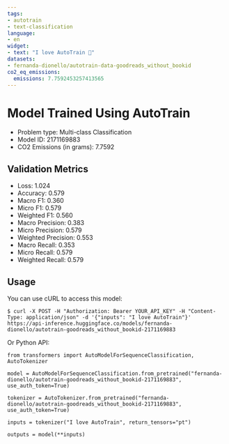 ```yaml
---
tags:
- autotrain
- text-classification
language:
- en
widget:
- text: "I love AutoTrain 🤗"
datasets:
- fernanda-dionello/autotrain-data-goodreads_without_bookid
co2_eq_emissions:
  emissions: 7.7592453257413565
---
```


# Model Trained Using AutoTrain

- Problem type: Multi-class Classification
- Model ID: 2171169883
- CO2 Emissions (in grams): 7.7592

## Validation Metrics

- Loss: 1.024
- Accuracy: 0.579
- Macro F1: 0.360
- Micro F1: 0.579
- Weighted F1: 0.560
- Macro Precision: 0.383
- Micro Precision: 0.579
- Weighted Precision: 0.553
- Macro Recall: 0.353
- Micro Recall: 0.579
- Weighted Recall: 0.579


## Usage

You can use cURL to access this model:

```
$ curl -X POST -H "Authorization: Bearer YOUR_API_KEY" -H "Content-Type: application/json" -d '{"inputs": "I love AutoTrain"}' https://api-inference.huggingface.co/models/fernanda-dionello/autotrain-goodreads_without_bookid-2171169883
```

Or Python API:

```
from transformers import AutoModelForSequenceClassification, AutoTokenizer

model = AutoModelForSequenceClassification.from_pretrained("fernanda-dionello/autotrain-goodreads_without_bookid-2171169883", use_auth_token=True)

tokenizer = AutoTokenizer.from_pretrained("fernanda-dionello/autotrain-goodreads_without_bookid-2171169883", use_auth_token=True)

inputs = tokenizer("I love AutoTrain", return_tensors="pt")

outputs = model(**inputs)
```